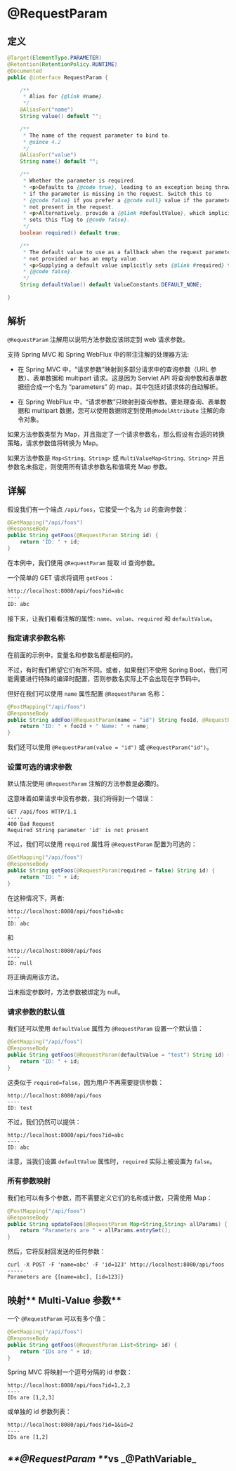 # @RequestParam

## 定义

```java
@Target(ElementType.PARAMETER)
@Retention(RetentionPolicy.RUNTIME)
@Documented
public @interface RequestParam {

    /**
     * Alias for {@link #name}.
     */
    @AliasFor("name")
    String value() default "";

    /**
     * The name of the request parameter to bind to.
     * @since 4.2
     */
    @AliasFor("value")
    String name() default "";

    /**
     * Whether the parameter is required.
     * <p>Defaults to {@code true}, leading to an exception being thrown
     * if the parameter is missing in the request. Switch this to
     * {@code false} if you prefer a {@code null} value if the parameter is
     * not present in the request.
     * <p>Alternatively, provide a {@link #defaultValue}, which implicitly
     * sets this flag to {@code false}.
     */
    boolean required() default true;

    /**
     * The default value to use as a fallback when the request parameter is
     * not provided or has an empty value.
     * <p>Supplying a default value implicitly sets {@link #required} to
     * {@code false}.
     */
    String defaultValue() default ValueConstants.DEFAULT_NONE;

}
```

## 解析

`@RequestParam` 注解用以说明方法参数应该绑定到 web 请求参数。

支持 Spring MVC 和 Spring WebFlux 中的带注注解的处理器方法:

* 在 Spring MVC 中，“请求参数”映射到多部分请求中的查询参数（URL 参数）、表单数据和 multipart 请求。这是因为 Servlet API 将查询参数和表单数据组合成一个名为 “parameters” 的 map，其中包括对请求体的自动解析。

* 在 Spring WebFlux 中，“请求参数”只映射到查询参数。要处理查询、表单数据和 multipart 数据，您可以使用数据绑定到使用`@ModelAttribute` 注解的命令对象。

如果方法参数类型为 Map，并且指定了一个请求参数名，那么假设有合适的转换策略，请求参数值将转换为 Map。

如果方法参数是 `Map<String、String>` 或 `MultiValueMap<String、String>` 并且参数名未指定，则使用所有请求参数名和值填充 Map 参数。

## 详解

假设我们有一个端点 `/api/foos`，它接受一个名为 `id` 的查询参数：

```java
@GetMapping("/api/foos")
@ResponseBody
public String getFoos(@RequestParam String id) {
    return "ID: " + id;
}
```

在本例中，我们使用 `@RequestParam` 提取 id 查询参数。

一个简单的 GET 请求将调用 `getFoos`：

```bash
http://localhost:8080/api/foos?id=abc
----
ID: abc
```

接下来，让我们看看注解的属性: `name`、`value`、`required` 和 `defaultValue`。

### 指定请求参数名称

在前面的示例中，变量名和参数名都是相同的。

不过，有时我们希望它们有所不同。或者，如果我们不使用 Spring Boot，我们可能需要进行特殊的编译时配置，否则参数名实际上不会出现在字节码中。

但好在我们可以使用 `name` 属性配置 `@RequestParam` 名称：

```java
@PostMapping("/api/foos")
@ResponseBody
public String addFoo(@RequestParam(name = "id") String fooId, @RequestParam String name) { 
    return "ID: " + fooId + " Name: " + name;
}
```

我们还可以使用 `@RequestParam(value = "id")` 或 `@RequestParam("id")`。

### 设置可选的请求参数

默认情况使用 `@RequestParam` 注解的方法参数是**必须**的。

这意味着如果请求中没有参数，我们将得到一个错误：

```
GET /api/foos HTTP/1.1
-----
400 Bad Request
Required String parameter 'id' is not present
```

不过，我们可以使用 `required` 属性将 `@RequestParam` 配置为可选的：

```java
@GetMapping("/api/foos")
@ResponseBody
public String getFoos(@RequestParam(required = false) String id) { 
    return "ID: " + id;
}
```

在这种情况下，两者:

```
http://localhost:8080/api/foos?id=abc
----
ID: abc
```

和

```
http://localhost:8080/api/foos
----
ID: null
```

将正确调用该方法。

当未指定参数时，方法参数被绑定为 null。

### 请求参数的默认值

我们还可以使用 `defaultValue` 属性为 `@RequestParam` 设置一个默认值：

```java
@GetMapping("/api/foos")
@ResponseBody
public String getFoos(@RequestParam(defaultValue = "test") String id) {
    return "ID: " + id;
}
```

这类似于 `required=false`，因为用户不再需要提供参数：

```
http://localhost:8080/api/foos
----
ID: test
```

不过，我们仍然可以提供：

```
http://localhost:8080/api/foos?id=abc
----
ID: abc
```

注意，当我们设置 `defaultValue` 属性时，`required` 实际上被设置为 `false`。

### 所有参数映射

我们也可以有多个参数，而不需要定义它们的名称或计数，只需使用 Map：

```java
@PostMapping("/api/foos")
@ResponseBody
public String updateFoos(@RequestParam Map<String,String> allParams) {
    return "Parameters are " + allParams.entrySet();
}
```

然后，它将反射回发送的任何参数：

```
curl -X POST -F 'name=abc' -F 'id=123' http://localhost:8080/api/foos
-----
Parameters are {[name=abc], [id=123]}
```

## 映射** Multi-Value 参数**

一个 `@RequestParam` 可以有多个值：

```java
@GetMapping("/api/foos")
@ResponseBody
public String getFoos(@RequestParam List<String> id) {
    return "IDs are " + id;
}
```

Spring MVC 将映射一个逗号分隔的 id 参数：

```
http://localhost:8080/api/foos?id=1,2,3
----
IDs are [1,2,3]
```

或单独的 id 参数列表：

```
http://localhost:8080/api/foos?id=1&id=2
----
IDs are [1,2]
```

## _**@RequestParam **_**vs **_**@PathVariable**_






